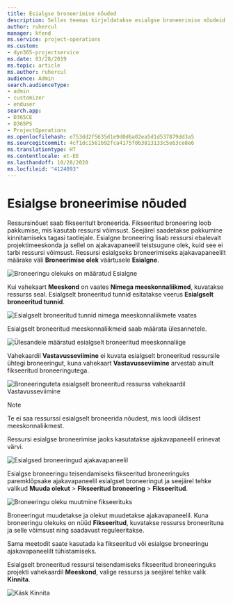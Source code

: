 ```yaml
---
title: Esialgse broneerimise nõuded
description: Selles teemas kirjeldatakse esialgse broneerimise nõudeid.
author: ruhercul
manager: kfend
ms.service: project-operations
ms.custom:
- dyn365-projectservice
ms.date: 03/28/2019
ms.topic: article
ms.author: ruhercul
audience: Admin
search.audienceType:
- admin
- customizer
- enduser
search.app:
- D365CE
- D365PS
- ProjectOperations
ms.openlocfilehash: e753dd2f5635d1e9d0d6a02ea5d1d537879dd3a5
ms.sourcegitcommit: 4cf1dc1561b92fca4175f0b3813133c5e63ce8e6
ms.translationtype: HT
ms.contentlocale: et-EE
ms.lasthandoff: 10/28/2020
ms.locfileid: "4124093"
---
```

# <a name="soft-book-requirements"></a>Esialgse broneerimise nõuded

Ressursinõuet saab fikseeritult broneerida. Fikseeritud broneering loob pakkumise, mis kasutab ressursi võimsust. Seejärel saadetakse pakkumine kinnitamiseks tagasi taotlejale. Esialgne broneering lisab ressursi ebalevalt projektimeeskonda ja sellel on ajakavapaneelil teistsugune olek, kuid see ei tarbi ressursi võimsust. Ressursi esialgseks broneerimiseks ajakavapaneelilt määrake väli **Broneerimise olek** väärtusele **Esialgne**.

![Broneeringu olekuks on määratud Esialgne](media/Resource-Management-image77.png)

Kui vahekaart **Meeskond** on vaates **Nimega meeskonnaliikmed**, kuvatakse ressurss seal. Esialgselt broneeritud tunnid esitatakse veerus **Esialgselt broneeritud tunnid**.

![Esialgselt broneeritud tunnid nimega meeskonnaliikmete vaates](media/Resource-Management-image78.png)

Esialgselt broneeritud meeskonnaliikmeid saab määrata ülesannetele.

![Ülesandele määratud esialgselt broneeritud meeskonnaliige](media/Resource-Management-image79.png)

Vahekaardil **Vastavusseviimine** ei kuvata esialgselt broneeritud ressursile ühtegi broneeringut, kuna vahekaart **Vastavusseviimine** arvestab ainult fikseeritud broneeringutega.

![Broneeringuteta esialgselt broneeritud ressurss vahekaardil Vastavusseviimine](media/Resource-Management-image80.png)

> [!NOTE]
> Te ei saa ressurssi esialgselt broneerida nõudest, mis loodi üldisest meeskonnaliikmest.

Ressursi esialgse broneerimise jaoks kasutatakse ajakavapaneelil erinevat värvi.

![Esialgsed broneeringud ajakavapaneelil](media/Resource-Management-image81.png)

Esialgse broneeringu teisendamiseks fikseeritud broneeringuks paremklõpsake ajakavapaneelil esialgset broneeringut ja seejärel tehke valikud **Muuda olekut** \> **Fikseeritud broneering** \> **Fikseeritud**.

![Broneeringu oleku muutmine fikseerituks](media/Resource-Management-image82.png)

Broneeringut muudetakse ja olekut muudetakse ajakavapaneelil. Kuna broneeringu olekuks on nüüd **Fikseeritud**, kuvatakse ressurss broneerituna ja selle võimsust ning saadavust reguleeritakse.

Sama meetodit saate kasutada ka fikseeritud või esialgse broneeringu ajakavapaneelilt tühistamiseks.

Esialgselt broneeritud ressursi teisendamiseks fikseeritud broneeringuks projekti vahekaardil **Meeskond**, valige ressurss ja seejärel tehke valik **Kinnita**.

![Käsk Kinnita](media/Resource-Management-image83.png)
